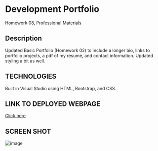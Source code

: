 # Development Portfolio
Homework 08, Professional Materials

## Description
Updated Basic Portfolio (Homework 02) to include a longer bio, links to portfolio projects, a pdf of my resume, and contact information. Updated styling a bit as well.

## TECHNOLOGIES
Built in Visual Studio using HTML, Bootstrap, and CSS.

## LINK TO DEPLOYED WEBPAGE
[Click here](https://alyssahellrung.github.io/Development-Portfolio/)

## SCREEN SHOT
![image]()

